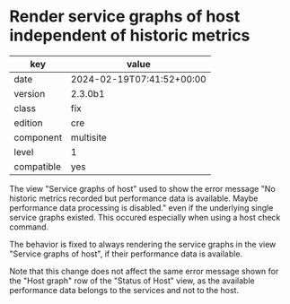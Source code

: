 [//]: # (werk v2)
# Render service graphs of host independent of historic metrics

key        | value
---------- | ---
date       | 2024-02-19T07:41:52+00:00
version    | 2.3.0b1
class      | fix
edition    | cre
component  | multisite
level      | 1
compatible | yes

The view "Service graphs of host" used to show the error message "No historic metrics recorded but performance data is available. Maybe performance data processing is disabled." even if the underlying single service graphs existed.
This occured especially when using a host check command.

The behavior is fixed to always rendering the service graphs in the view "Service graphs of host", if their performance data is available.

Note that this change does not affect the same error message shown for the "Host graph" row of the "Status of Host" view, as the available performance data belongs to the services and not to the host.


